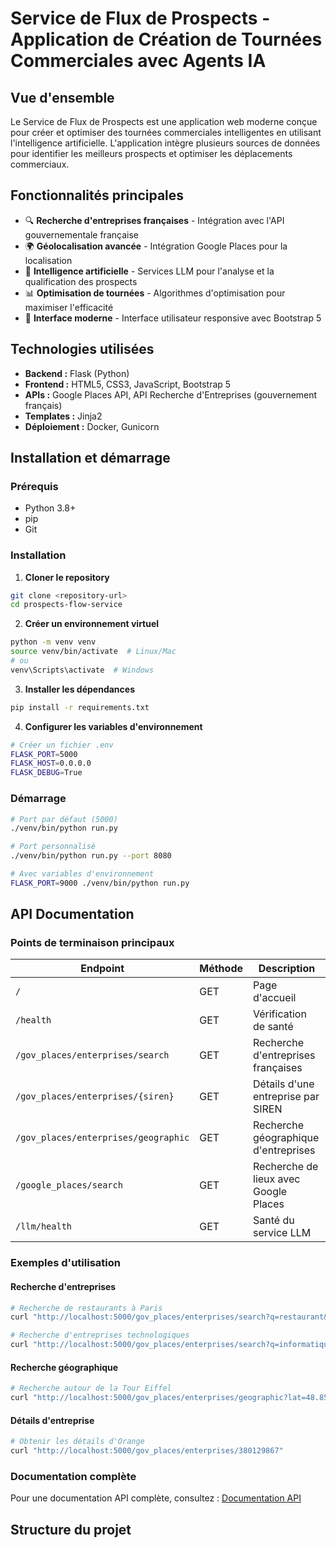 # Service de Flux de Prospects - Application de Création de Tournées Commerciales avec Agents IA

## Vue d'ensemble

Le Service de Flux de Prospects est une application web moderne conçue pour créer et optimiser des tournées commerciales intelligentes en utilisant l'intelligence artificielle. L'application intègre plusieurs sources de données pour identifier les meilleurs prospects et optimiser les déplacements commerciaux.

## Fonctionnalités principales

- 🔍 **Recherche d'entreprises françaises** - Intégration avec l'API gouvernementale française
- 🌍 **Géolocalisation avancée** - Intégration Google Places pour la localisation
- 🤖 **Intelligence artificielle** - Services LLM pour l'analyse et la qualification des prospects
- 📊 **Optimisation de tournées** - Algorithmes d'optimisation pour maximiser l'efficacité
- 🎨 **Interface moderne** - Interface utilisateur responsive avec Bootstrap 5

## Technologies utilisées

- **Backend :** Flask (Python)
- **Frontend :** HTML5, CSS3, JavaScript, Bootstrap 5
- **APIs :** Google Places API, API Recherche d'Entreprises (gouvernement français)
- **Templates :** Jinja2
- **Déploiement :** Docker, Gunicorn

## Installation et démarrage

### Prérequis

- Python 3.8+
- pip
- Git

### Installation

1. **Cloner le repository**
```bash
git clone <repository-url>
cd prospects-flow-service
```

2. **Créer un environnement virtuel**
```bash
python -m venv venv
source venv/bin/activate  # Linux/Mac
# ou
venv\Scripts\activate  # Windows
```

3. **Installer les dépendances**
```bash
pip install -r requirements.txt
```

4. **Configurer les variables d'environnement**
```bash
# Créer un fichier .env
FLASK_PORT=5000
FLASK_HOST=0.0.0.0
FLASK_DEBUG=True
```

### Démarrage

```bash
# Port par défaut (5000)
./venv/bin/python run.py

# Port personnalisé
./venv/bin/python run.py --port 8080

# Avec variables d'environnement
FLASK_PORT=9000 ./venv/bin/python run.py
```

## API Documentation

### Points de terminaison principaux

| Endpoint | Méthode | Description |
|----------|---------|-------------|
| `/` | GET | Page d'accueil |
| `/health` | GET | Vérification de santé |
| `/gov_places/enterprises/search` | GET | Recherche d'entreprises françaises |
| `/gov_places/enterprises/{siren}` | GET | Détails d'une entreprise par SIREN |
| `/gov_places/enterprises/geographic` | GET | Recherche géographique d'entreprises |
| `/google_places/search` | GET | Recherche de lieux avec Google Places |
| `/llm/health` | GET | Santé du service LLM |

### Exemples d'utilisation

#### Recherche d'entreprises
```bash
# Recherche de restaurants à Paris
curl "http://localhost:5000/gov_places/enterprises/search?q=restaurant&code_postal=75001&effectif_min=10"

# Recherche d'entreprises technologiques
curl "http://localhost:5000/gov_places/enterprises/search?q=informatique&code_naf=62.01Z"
```

#### Recherche géographique
```bash
# Recherche autour de la Tour Eiffel
curl "http://localhost:5000/gov_places/enterprises/geographic?lat=48.8584&lon=2.2945&radius=2000"
```

#### Détails d'entreprise
```bash
# Obtenir les détails d'Orange
curl "http://localhost:5000/gov_places/enterprises/380129867"
```

### Documentation complète

Pour une documentation API complète, consultez : [Documentation API](docs/DOCUMENTATION_API.md)

## Structure du projet
